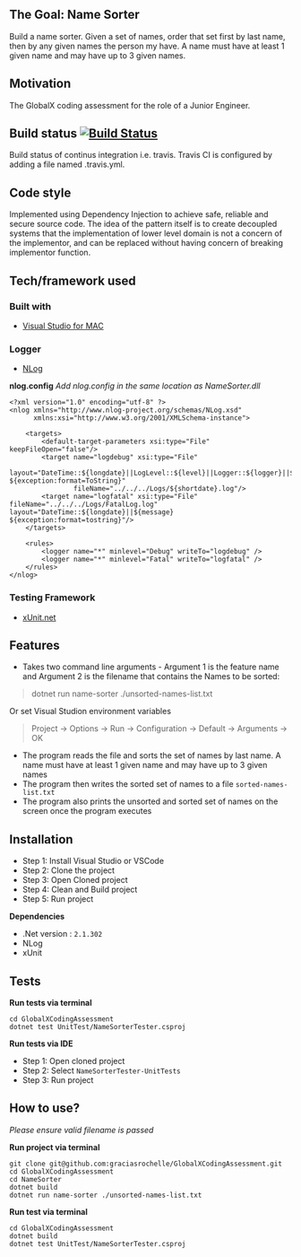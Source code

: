 ## The Goal: Name Sorter 
Build a name sorter. Given a set of names, order that set first by last name, then by any given names the person my have. A name must have at least 1 given name and may have up to 3 given names.

## Motivation
The GlobalX coding assessment for the role of a Junior Engineer.

## Build status [![Build Status](https://travis-ci.com/graciasrochelle/GlobalXCodingAssessment.svg?branch=master)](https://travis-ci.com/graciasrochelle/GlobalXCodingAssessment)
Build status of continus integration i.e. travis. Travis CI is configured by adding a file named .travis.yml.

## Code style
Implemented using Dependency Injection to achieve safe, reliable and secure source code. The idea of the pattern itself is to create decoupled systems that the implementation of lower level domain is not a concern of the implementor, and can be replaced without having concern of breaking implementor function.

## Tech/framework used
### Built with
- [Visual Studio for MAC](https://tutorials.visualstudio.com/vs4mac-install/install)

### Logger
- [NLog](https://github.com/NLog/NLog.Extensions.Logging/wiki/Getting-started-with-.NET-Core-2---Console-application)

**nlog.config** _Add nlog.config in the same location as NameSorter.dll_
```
<?xml version="1.0" encoding="utf-8" ?>
<nlog xmlns="http://www.nlog-project.org/schemas/NLog.xsd"
      xmlns:xsi="http://www.w3.org/2001/XMLSchema-instance">

    <targets>
        <default-target-parameters xsi:type="File" keepFileOpen="false"/>
        <target name="logdebug" xsi:type="File"
                layout="DateTime::${longdate}||LogLevel::${level}||Logger::${logger}||${message} ${exception:format=ToString}" 
                fileName="../../../Logs/${shortdate}.log"/>
        <target name="logfatal" xsi:type="File" fileName="../../../Logs/FatalLog.log" layout="DateTime::${longdate}||${message} ${exception:format=tostring}"/>
    </targets>

    <rules>
        <logger name="*" minlevel="Debug" writeTo="logdebug" />
        <logger name="*" minlevel="Fatal" writeTo="logfatal" />
    </rules>
</nlog>
```
### Testing Framework
- [xUnit.net](https://xunit.github.io/docs/getting-started-dotnet-core)

## Features
- Takes two command line arguments - Argument 1 is the feature name and Argument 2 is the filename that contains the Names to be sorted:
> dotnet run name-sorter ./unsorted-names-list.txt

Or set Visual Studion environment variables
> Project -> Options -> Run -> Configuration -> Default -> Arguments -> OK

- The program reads the file and sorts the set of names by last name. A name must have at least 1 given name and may have up to 3 given names
- The program then writes the sorted set of names to a file `sorted-names-list.txt`
- The program also prints the unsorted and sorted set of names on the screen once the program executes

## Installation
- Step 1: Install Visual Studio or VSCode
- Step 2: Clone the project
- Step 3: Open Cloned project
- Step 4: Clean and Build project
- Step 5: Run project

**Dependencies**
- .Net version : `2.1.302`
- NLog
- xUnit

## Tests
**Run tests via terminal**
```
cd GlobalXCodingAssessment
dotnet test UnitTest/NameSorterTester.csproj
```
**Run tests via IDE**
- Step 1: Open cloned project
- Step 2: Select `NameSorterTester-UnitTests`
- Step 3: Run project

## How to use?
_Please ensure valid filename is passed_

**Run project via terminal**
```
git clone git@github.com:graciasrochelle/GlobalXCodingAssessment.git
cd GlobalXCodingAssessment
cd NameSorter
dotnet build
dotnet run name-sorter ./unsorted-names-list.txt
```
**Run test via terminal**
```
cd GlobalXCodingAssessment
dotnet build
dotnet test UnitTest/NameSorterTester.csproj
```
